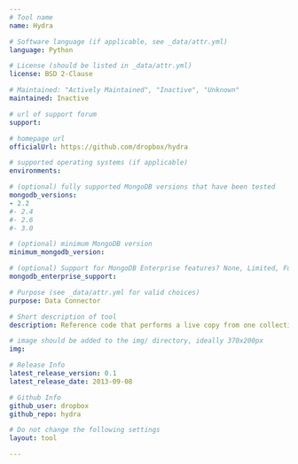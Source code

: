 ```yaml
---
# Tool name
name: Hydra

# Software language (if applicable, see _data/attr.yml)
language: Python

# License (should be listed in _data/attr.yml)
license: BSD 2-Clause

# Maintained: "Actively Maintained", "Inactive", "Unknown"
maintained: Inactive

# url of support forum
support: 

# homepage url
officialUrl: https://github.com/dropbox/hydra

# supported operating systems (if applicable)
environments:

# (optional) fully supported MongoDB versions that have been tested
mongodb_versions:
- 2.2
#- 2.4
#- 2.6
#- 3.0

# (optional) minimum MongoDB version
minimum_mongodb_version:

# (optional) Support for MongoDB Enterprise features? None, Limited, Full
mongodb_enterprise_support: 

# Purpose (see _data/attr.yml for valid choices)
purpose: Data Connector

# Short description of tool
description: Reference code that performs a live copy from one collection to another, with minimal or no visible impact to your production MongoDB clusters.

# image should be added to the img/ directory, ideally 370x200px
img: 

# Release Info
latest_release_version: 0.1
latest_release_date: 2013-09-08

# Github Info
github_user: dropbox
github_repo: hydra

# Do not change the following settings
layout: tool

---
```

